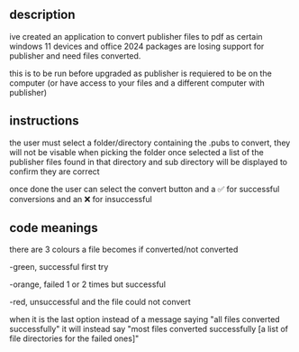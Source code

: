 description
-
ive created an application to convert publisher files to pdf as certain windows 11 devices and office 2024 packages are losing support for publisher and need files converted.

this is to be run before upgraded as publisher is requiered to be on the computer (or have access to your files and a different computer with publisher)


instructions
-
the user must select a folder/directory containing the .pubs to convert, they will not be visable when picking the folder
once selected a list of the publisher files found in that directory and sub directory will be displayed to confirm they are correct

once done the user can select the convert button and a ✅ for successful conversions and an ❌ for insuccessful

code meanings
-
there are 3 colours a file becomes if converted/not converted
    
-green, successful first try
    
-orange, failed 1 or 2 times but successful
    
-red, unsuccessful and the file could not convert

when it is the last option instead of a message saying "all files converted successfully" it will instead say "most files converted successfully [a list of file directories for the failed ones]"
